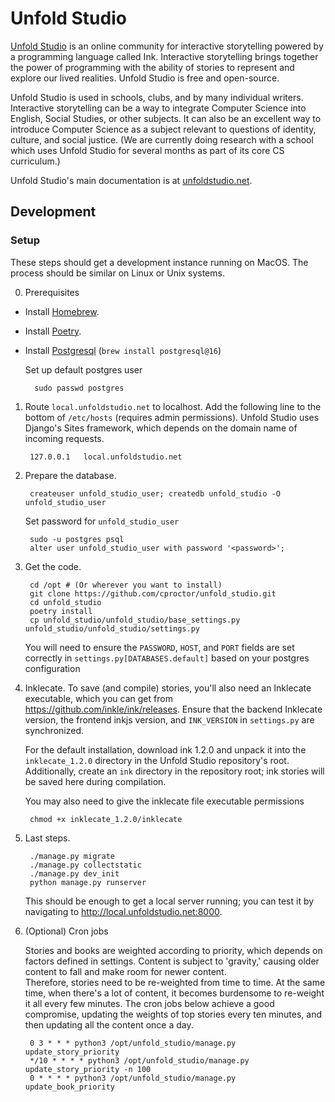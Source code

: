 # Unfold Studio

[Unfold Studio](https://unfold.studio) is an online community for interactive 
storytelling powered by a programming language called Ink. Interactive storytelling 
brings together the power of programming with the ability of stories to represent 
and explore our lived realities. Unfold Studio is free and open-source.

Unfold Studio is used in schools, clubs, and by many individual writers. 
Interactive storytelling can be a way to integrate Computer Science into English, 
Social Studies, or other subjects. It can also be an excellent way to introduce 
Computer Science as a subject relevant to questions of identity, culture, and 
social justice. (We are currently doing research with a school which uses Unfold 
Studio for several months as part of its core CS curriculum.)

Unfold Studio's main documentation is at 
[unfoldstudio.net](https://unfoldstudio.net/about).

## Development

### Setup

These steps should get a development instance running on MacOS. The process should be similar on Linux or Unix systems.

0. Prerequisites

- Install [Homebrew](https://brew.sh/). 
- Install [Poetry](https://python-poetry.org/).
- Install [Postgresql](https://www.postgresql.org/download/) (`brew install postgresql@16`)
  
    Set up default postgres user
  
        sudo passwd postgres

1. Route `local.unfoldstudio.net` to localhost. Add the following line to the bottom of `/etc/hosts` 
   (requires admin permissions). Unfold Studio uses Django's Sites framework, which depends on the 
   domain name of incoming requests.

        127.0.0.1	local.unfoldstudio.net

2. Prepare the database.

        createuser unfold_studio_user; createdb unfold_studio -O unfold_studio_user

    Set password for `unfold_studio_user`

        sudo -u postgres psql
        alter user unfold_studio_user with password '<password>';


3. Get the code.

        cd /opt # (Or wherever you want to install)
        git clone https://github.com/cproctor/unfold_studio.git
        cd unfold_studio
        poetry install
        cp unfold_studio/unfold_studio/base_settings.py unfold_studio/unfold_studio/settings.py

    You will need to ensure the `PASSWORD`, `HOST`, and `PORT` fields are set correctly in `settings.py[DATABASES.default]` based on your postgres configuration

4. Inklecate. To save (and compile) stories, you'll also need an Inklecate executable, which you can 
   get from https://github.com/inkle/ink/releases. Ensure that the backend Inklecate version, the frontend
   inkjs version, and `INK_VERSION` in `settings.py` are synchronized. 

   For the default installation, download ink 1.2.0 and unpack it into the `inklecate_1.2.0` directory in 
   the Unfold Studio repository's root. Additionally, create an `ink` directory in the repository root; 
   ink stories will be saved here during compilation.

   You may also need to give the inklecate file executable permissions

        chmod +x inklecate_1.2.0/inklecate

5. Last steps.

        ./manage.py migrate
        ./manage.py collectstatic
        ./manage.py dev_init
        python manage.py runserver

   This should be enough to get a local server running; you can test it by navigating to
   http://local.unfoldstudio.net:8000.

6. (Optional) Cron jobs

   Stories and books are weighted according to priority, which depends on factors defined in settings.
   Content is subject to 'gravity,' causing older content to fall and make room for newer content.  
   Therefore, stories need to be re-weighted from time to time. At the same time, when there's a lot of 
   content, it becomes burdensome to re-weight it all every few minutes. The cron jobs below achieve a 
   good compromise, updating the weights of top stories every ten minutes, and then updating all the content
   once a day. 

        0 3 * * * python3 /opt/unfold_studio/manage.py update_story_priority
        */10 * * * * python3 /opt/unfold_studio/manage.py update_story_priority -n 100
        0 * * * * python3 /opt/unfold_studio/manage.py update_book_priority
